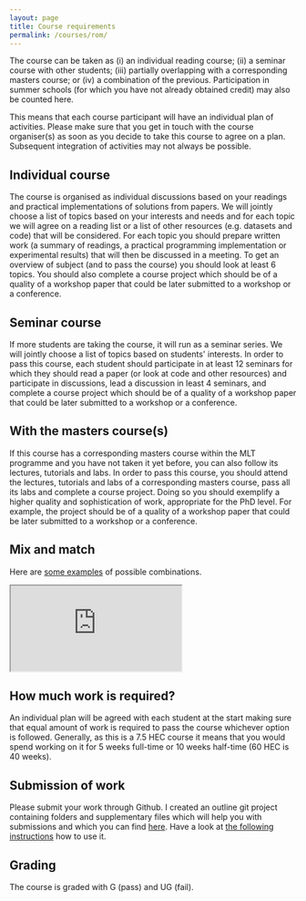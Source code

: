 ```yaml
---
layout: page
title: Course requirements
permalink: /courses/rom/
---
```


The course can be taken as (i) an individual reading course; (ii) a
seminar course with other students; (iii) partially overlapping with a
corresponding masters course; or (iv) a combination of the
previous. Participation in summer schools (for which you have not
already obtained credit) may also be counted here.

This means that each course participant will have an individual plan
of activities. Please make sure that you get in touch with the course
organiser(s) as soon as you decide to take this course to agree on a
plan. Subsequent integration of activities may not always be possible.


## Individual course

The course is organised as individual discussions based on your
readings and practical implementations of solutions from papers. We
will jointly choose a list of topics based on your interests and needs
and for each topic we will agree on a reading list or a list of other
resources (e.g. datasets and code) that will be considered. For each
topic you should prepare written work (a summary of readings, a
practical programming implementation or experimental results) that
will then be discussed in a meeting. To get an overview of subject
(and to pass the course) you should look at least 6 topics. You should
also complete a course project which should be of a quality of a
workshop paper that could be later submitted to a workshop or a
conference.


## Seminar course

If more students are taking the course, it will run as a seminar
series. We will jointly choose a list of topics based on students'
interests.  In order to pass this course, each student should
participate in at least 12 seminars for which they should read a paper
(or look at code and other resources) and participate in discussions,
lead a discussion in least 4 seminars, and complete a course project
which should be of a quality of a workshop paper that could be later
submitted to a workshop or a conference.


## With the masters course(s)

If this course has a corresponding masters course within the MLT
programme and you have not taken it yet before, you can also follow
its lectures, tutorials and labs. In order to pass this course, you
should attend the lectures, tutorials and labs of a corresponding
masters course, pass all its labs and complete a course project. Doing
so you should exemplify a higher quality and sophistication of work,
appropriate for the PhD level. For example, the project should be of a
quality of a workshop paper that could be later submitted to a
workshop or a conference.


## Mix and match

Here are [some examples](https://docs.google.com/spreadsheets/d/1w7ObJOotRcF75bqOBpPg046iF87qDfRkXnxDpbnd4gI/edit?usp=sharing) of possible combinations.

<iframe src="https://docs.google.com/spreadsheets/d/e/2PACX-1vSIlBzgtagmIaVQIh-g0PXzZoQUbtb4gKO_bw_nqZOaq6UoYC-YpqhyUl2u4AMCKltGVL2TtiEPop5n/pubhtml?gid=0&amp;single=true&amp;widget=true&amp;headers=false"></iframe>

## How much work is required?

An individual plan will be agreed with each student at the start
making sure that equal amount of work is required to pass the course
whichever option is followed. Generally, as this is a 7.5 HEC course
it means that you would spend working on it for 5 weeks full-time or
10 weeks half-time (60 HEC is 40 weeks).


## Submission of work

Please submit your work through Github. I created an outline git
project containing folders and supplementary files which will help you
with submissions and which you can find
[here](https://github.com/sdobnik/rom). Have a look at [the following
instructions](https://github.com/sdobnik/rom/blob/master/library/git-instructions.md)
how to use it.


## Grading

The course is graded with G (pass) and UG (fail).

